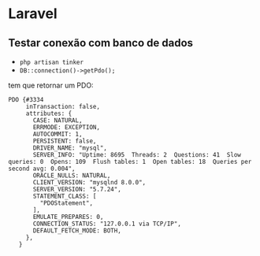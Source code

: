 # Laravel

## Testar conexão com banco de dados
* `php artisan tinker`
* `DB::connection()->getPdo();`

tem que retornar um PDO:

```
PDO {#3334
     inTransaction: false,
     attributes: {
       CASE: NATURAL,
       ERRMODE: EXCEPTION,
       AUTOCOMMIT: 1,
       PERSISTENT: false,
       DRIVER_NAME: "mysql",
       SERVER_INFO: "Uptime: 8695  Threads: 2  Questions: 41  Slow queries: 0  Opens: 109  Flush tables: 1  Open tables: 18  Queries per second avg: 0.004",
       ORACLE_NULLS: NATURAL,
       CLIENT_VERSION: "mysqlnd 8.0.0",
       SERVER_VERSION: "5.7.24",
       STATEMENT_CLASS: [
         "PDOStatement",
       ],
       EMULATE_PREPARES: 0,
       CONNECTION_STATUS: "127.0.0.1 via TCP/IP",
       DEFAULT_FETCH_MODE: BOTH,
     },
   }
   ```

